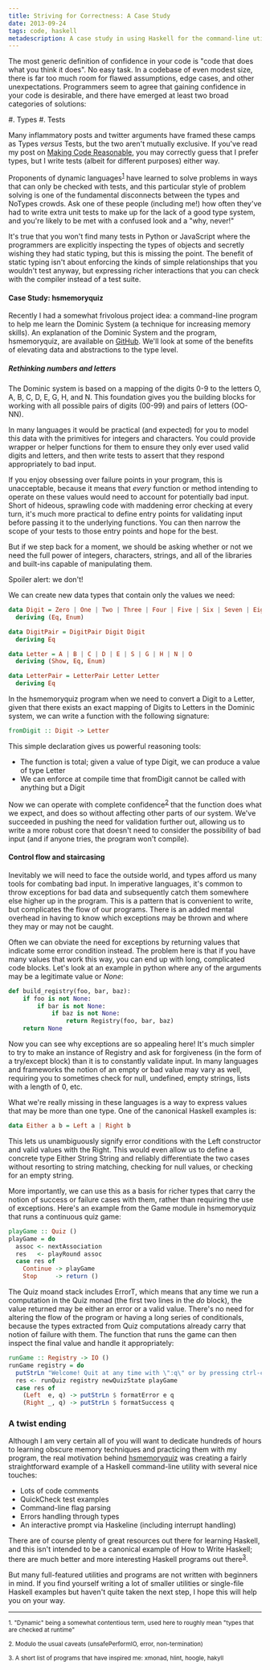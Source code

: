 ```yaml
---
title: Striving for Correctness: A Case Study
date: 2013-09-24
tags: code, haskell
metadescription: A case study in using Haskell for the command-line utility hsmemoryquiz
---
```



The most generic definition of confidence in your code is "code that does what
you think it does". No easy task. In a codebase of even modest size, there is
far too much room for flawed assumptions, edge cases, and other unexpectations.
Programmers seem to agree that gaining confidence in your code is
desirable, and there have emerged at least two broad categories of solutions:

#. Types
#. Tests

Many inflammatory posts and twitter arguments have framed these camps as
Types *versus* Tests, but the two aren't mutually exclusive. If you've read my
post on [Making Code Reasonable](/posts/making-code-reasonable.html), you may
correctly guess that I prefer types, but I write tests (albeit for different
purposes) either way.

Proponents of dynamic languages<sup>[1](#footnote1)</sup> have learned to solve
problems in ways that can only be checked with tests, and this particular style
of problem solving is one of the fundamental disconnects between the types and
NoTypes crowds. Ask one of these people (including me!) how often they've had to
write extra unit tests to make up for the lack of a good type system, and you're
likely to be met with a confused look and a "why, never!"

It's true that you won't find many tests in Python or JavaScript where the
programmers are explicitly inspecting the types of objects and secretly wishing
they had static typing, but this is missing the point. The benefit of static
typing isn't about enforcing the kinds of simple relationships that you wouldn't
test anyway, but expressing richer interactions that you can check with the
compiler instead of a test suite.

#### Case Study: hsmemoryquiz

Recently I had a somewhat frivolous project idea: a command-line program to
help me learn the Dominic System (a technique for increasing memory skills). An
explanation of the Dominic System and the program, hsmemoryquiz, are available
on [GitHub](https://github.com/ericrasmussen/hsmemoryquiz). We'll look at
some of the benefits of elevating data and abstractions to the type level.


##### Rethinking numbers and letters

The Dominic system is based on a mapping of the digits 0-9 to the letters
O, A, B, C, D, E, G, H, and N. This foundation gives you the building blocks for
working with all possible pairs of digits (00-99) and pairs of letters (OO-NN).

In many languages it would be practical (and expected) for you to model this
data with the primitives for integers and characters. You could provide
wrapper or helper functions for them to ensure they only ever used valid digits
and letters, and then write tests to assert that they respond appropriately to
bad input.

If you enjoy obsessing over failure points in your program, this is
unacceptable, because it means that *every* function or method intending to
operate on these values would need to account for potentially bad input. Short
of hideous, sprawling code with maddening error checking at every turn, it's
much more practical to define entry points for validating input before passing
it to the underlying functions. You can then narrow the scope of your tests to
those entry points and hope for the best.

But if we step back for a moment, we should be asking whether or not we need
the full power of integers, characters, strings, and all of the libraries and
built-ins capable of manipulating them.

Spoiler alert: we don't!

We can create new data types that contain only the values we need:


```haskell
data Digit = Zero | One | Two | Three | Four | Five | Six | Seven | Eight | Nine
  deriving (Eq, Enum)

data DigitPair = DigitPair Digit Digit
  deriving Eq

data Letter = A | B | C | D | E | S | G | H | N | O
  deriving (Show, Eq, Enum)

data LetterPair = LetterPair Letter Letter
  deriving Eq
```

In the hsmemoryquiz program when we need to convert a Digit to a Letter,
given that there exists an exact mapping of Digits to Letters in the Dominic
system, we can write a function with the following signature:

```haskell
fromDigit :: Digit -> Letter
```

This simple declaration gives us powerful reasoning tools:

* The function is total; given a value of type Digit, we can produce a value of type Letter
* We can enforce at compile time that fromDigit cannot be called with anything but a Digit

Now we can operate with complete confidence<sup>[2](#footnote2)</sup> that the
function does what we expect, and does so without affecting other parts of our
system. We've succeeded in pushing the need for validation further out, allowing
us to write a more robust core that doesn't need to consider the possibility
of bad input (and if anyone tries, the program won't compile).

#### Control flow and staircasing

Inevitably we will need to face the outside world, and types afford us many
tools for combating bad input. In imperative languages, it's common to throw
exceptions for bad data and subsequently catch them somewhere else higher up in
the program. This is a pattern that is convenient to write, but complicates the
flow of our programs. There is an added mental overhead in having to know which
exceptions may be thrown and where they may or may not be caught.

Often we can obviate the need for exceptions by returning values that indicate
some error condition instead. The problem here is that if you have many values
that work this way, you can end up with long, complicated code blocks. Let's
look at an example in python where any of the arguments may be a legitimate
value or *None*:

```python
def build_registry(foo, bar, baz):
    if foo is not None:
        if bar is not None:
            if baz is not None:
                return Registry(foo, bar, baz)
    return None
```

Now you can see why exceptions are so appealing here! It's much simpler to try
to make an instance of Registry and ask for forgiveness (in the form of a
try/except block) than it is to constantly validate input. In many languages and
frameworks the notion of an empty or bad value may vary as well, requiring you
to sometimes check for null, undefined, empty strings, lists with a length of 0,
etc.

What we're really missing in these languages is a way to express values that may
be more than one type. One of the canonical Haskell examples is:

```haskell
data Either a b = Left a | Right b
```

This lets us unambiguously signify error conditions with the Left constructor
and valid values with the Right. This would even allow us to define a concrete
type Either String String and reliably differentiate the two cases without
resorting to string matching, checking for null values, or checking for an empty
string.

More importantly, we can use this as a basis for richer types that
carry the notion of success or failure cases with them, rather than requiring
the use of exceptions. Here's an example from the Game module in hsmemoryquiz
that runs a continuous quiz game:

```haskell
playGame :: Quiz ()
playGame = do
  assoc <- nextAssociation
  res   <- playRound assoc
  case res of
    Continue -> playGame
    Stop     -> return ()
```

The Quiz moand stack includes ErrorT, which means that any time we run a
computation in the Quiz monad (the first two lines in the *do* block), the value
returned may be either an error or a valid value.  There's no need for altering
the flow of the program or having a long series of conditionals, because the
types extracted from Quiz computations already carry that notion of failure
with them. The function that runs the game can then inspect the final value and
handle it appropriately:

```haskell
runGame :: Registry -> IO ()
runGame registry = do
  putStrLn "Welcome! Quit at any time with \":q\" or by pressing ctrl-c"
  res <- runQuiz registry newQuizState playGame
  case res of
    (Left  e, q) -> putStrLn $ formatError e q
    (Right _, q) -> putStrLn $ formatSuccess q
```


### A twist ending

Although I am very certain all of you will want to dedicate hundreds of hours to
learning obscure memory techniques and practicing them with my program, the real
motivation behind [hsmemoryquiz](https://github.com/ericrasmussen/hsmemoryquiz)
was creating a fairly straightforward example of a Haskell command-line utility
with several nice touches:

* Lots of code comments
* QuickCheck test examples
* Command-line flag parsing
* Errors handling through types
* An interactive prompt via Haskeline (including interrupt handling)

There are of course plenty of great resources out there for learning Haskell,
and this isn't intended to be a canonical example of How to Write Haskell; there
are much better and more interesting Haskell programs out
there<sup>[3](#footnote3)</sup>.

But many full-featured utilities and programs are not written with beginners in
mind. If you find yourself writing a lot of smaller utilities or single-file
Haskell examples but haven't quite taken the next step, I hope this will help
you on your way.


<hr />

<sub><a id="footnote1">1.</a> "Dynamic" being a somewhat contentious term, used here to roughly mean "types that are checked at runtime"</sub>

<sub><a id="footnote2">2.</a> Modulo the usual caveats (unsafePerformIO, error, non-termination)</sub>

<sub><a id="footnote3">3.</a> A short list of programs that have inspired me: xmonad, hlint, hoogle, hakyll</sub>
